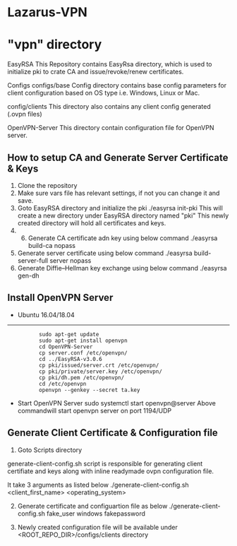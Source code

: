 # Lazarus-VPN


# "vpn" directory
EasyRSA
This Repository contains EasyRsa directory, which is used to initialize pki to crate CA and issue/revoke/renew certificates.

Configs
configs/base
Config directory contains base config parameters for client configuration based on OS type i.e. Windows, Linux or Mac.

config/clients
This directory also contains any client config generated (.ovpn files)

OpenVPN-Server
This directory contain configuration file for OpenVPN server.

How to setup CA and Generate Server Certificate & Keys
------------------------------------------------------
1. Clone the repository 
2. Make sure vars file has relevant settings, if not you can change it and save.
3. Goto EasyRSA directory and initialize the pki 
       ./easyrsa init-pki
       This will create a new directory under EasyRSA directory named "pki" This newly created directory will hold all certificates and keys.
4. 6. Generate CA certificate adn key using below command
       ./easyrsa build-ca nopass         
5. Generate server certificate using below command
       ./easyrsa build-server-full server nopass       
6. Generate Diffie–Hellman key exchange using below command
       ./easyrsa gen-dh       
       
Install OpenVPN Server
----------------------
   * Ubuntu 16.04/18.04
   --------------------
              sudo apt-get update
              sudo apt-get install openvpn
              cd OpenVPN-Server
              cp server.conf /etc/openvpn/
              cd ../EasyRSA-v3.0.6
              cp pki/issued/server.crt /etc/openvpn/
              cp pki/private/server.key /etc/openvpn/
              cp pki/dh.pem /etc/openvpn/
              cd /etc/openvpn
              openvpn --genkey --secret ta.key       

       
   * Start OpenVPN Server
              sudo systemctl start openvpn@server
     Above commandwill start openvpn server on port 1194/UDP
       

Generate Client Certificate & Configuration file
------------------------------------------------
1. Goto Scripts directory

generate-client-config.sh script is responsible for generating client certifiate and keys along with inline
readymade ovpn configuration file. 

It take 3 arguments as listed below
./generate-client-config.sh <client_first_name> <operating_system> <passphrase>

2. Generate certificate and configuartion file as below
    ./generate-client-config.sh fake_user windows fakepassword
    
3. Newly created configuration file will be available under <ROOT_REPO_DIR>/configs/clients directory

       

